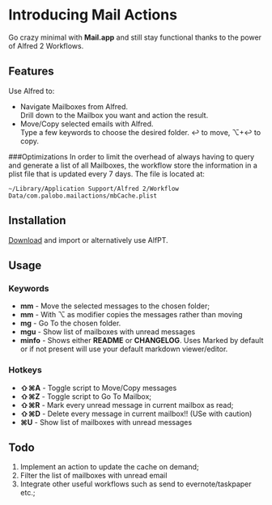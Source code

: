 # Introducing Mail Actions
Go crazy minimal with **Mail.app** and still stay functional thanks to the power of Alfred 2 Workflows.

## Features
Use Alfred to:
- Navigate Mailboxes from Alfred.  
	Drill down to the Mailbox you want and action the result.
- Move/Copy selected emails with Alfred.  
	Type a few keywords to choose the desired folder. ↩ to move, ⌥+↩ to copy.
	
###Optimizations
In order to limit the overhead of always having to query and generate a list of all Mailboxes, the workflow store the information in a plist file that is updated every 7 days. The file is located at:  

	~/Library/Application Support/Alfred 2/Workflow Data/com.palobo.mailactions/mbCache.plist

	
## Installation
[Download](http://bit.ly/10UFFP5) and import or alternatively use AlfPT.

## Usage
### Keywords

- **mm** - Move the selected messages to the chosen folder;
- **mm** - With ⌥ as modifier copies the messages rather than moving
- **mg** - Go To the chosen folder.
- **mgu** - Show list of mailboxes with unread messages
- **minfo** - Shows either **README** or **CHANGELOG**. Uses Marked by default or if not present will use your default markdown viewer/editor.

### Hotkeys
- **⇧⌘A** - Toggle script to Move/Copy messages
- **⇧⌘Z** - Toggle script to Go To Mailbox;
- **⇧⌘R** - Mark every unread message in current mailbox as read;
- **⇧⌘D** - Delete every message in current mailbox!! (USe with caution)
- **⌘U** - Show list of mailboxes with unread messages

## Todo
1. Implement an action to update the cache on demand;
2. Filter the list of mailboxes with unread email
3. Integrate other useful workflows such as send to evernote/taskpaper etc.;
